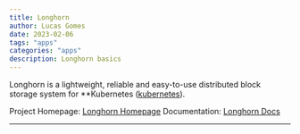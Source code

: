 ```yaml
---
title: Longhorn
author: Lucas Gomes
date: 2023-02-06
tags: "apps"
categories: "apps"
description: Longhorn basics
---
```


Longhorn is a lightweight, reliable and easy-to-use distributed block storage system for **Kubernetes ([kubernetes](kubernetes)).

Project Homepage: [Longhorn Homepage](https://longhorn.io)
Documentation: [Longhorn Docs](https://longhorn.io/docs/)

---
